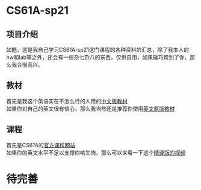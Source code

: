 # CS61A-sp21
## 项目介绍
如题，这是我自己学习CS61A-sp21这门课程的各种资料的汇总，除了我本人的hw和lab等之外，还会有一些杂七杂八的东西，仅供自用，如果碰巧帮到了你，那么我会很高兴。
## 教材
首先是我这个英语实在不怎么行的人用的[中文版教材](https://www.bookstack.cn/read/sicp-py-zh/README.md)  
如果你对自己的英文很有信心，那么我当然还是推荐你使用[英文原版教材](http://composingprograms.com/)
## 课程
首先是CS61A的[官方课程网站](https://inst.eecs.berkeley.edu/~cs61a/sp21/)  
如果你的英文水平不足以支撑你啃生肉，那么可以来看一下这个[精译版的视频](https://www.bilibili.com/video/BV1v64y1Q78o/)  
# 待完善
